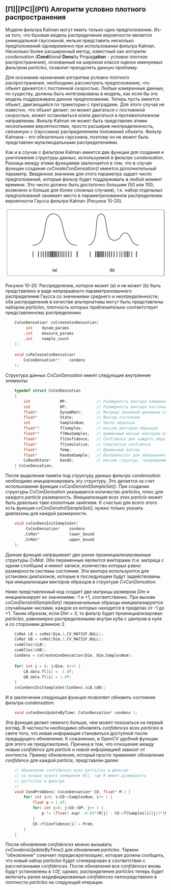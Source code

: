 ## [П]|[РС]|(РП) Алгоритм условно плотного распространения

Модели фильтра Kalman могут иметь только одно предположение. Из-за того, что базовая модель распределения вероятности является унимодальной гауссианой, нельзя представить несколько предположений одновременно при использовании фильтра Kalman. Несколько более расширенный метод, известный как *алгоритм condensation* (**Cond**itional **Dens**ity Propag**ation** - условно плотное распространение), основанный на широком классе оценок именуемых *фильтром particles*, позволит преодолеть данную проблему.

Для осознания назначения алгоритма условно плотного распространения, необходимо рассмотреть предположение, что объект движется с постоянной скоростью. Любые измеренные данные, по существу, должны быть интегрированы в модель, как если бы эта модель поддерживала данное предположение. Теперь пусть имеется объект, двигающийся по траектории с преградами. Для этого случая не известно, что объект делает; он может двигаться с постоянной скоростью, может остановиться и/или двигаться в противоположном направлении. Фильтр Kalman не может быть представлен этими несколькими вероятностями, просто расширив неопределенность, связанную с (гауссиана) распределением положений объекта. Фильтр Kalmana – это обязательно гауссиана, поэтому он не может быть представлен мультмодальными распределениями.

Как и в случае с фильтром Kalman имеется две функции для создания и уничтожения структуры данных, используемой в фильтре *condensation*. Разница между этими функциями заключается в том, что в случае функции создания *cvCreateConDensation()* имеется дополнительный параметр. Введенное значение для этого параметра задает число предположений, которые фильтр будет поддерживать в любой момент времени. Это число должно быть достаточно большим (50 или 100; возможно и больше для более сложных случаев), т.к. набор отдельных предположений занимает место в параметризованном распределении вероятности Гаусса фильтра Kalman (Рисунок 10-20).

![Рисунок 10-20 не найден](Images/Pic_10_20.jpg)

Рисунок 10-20. Распределение, которое может (a) и не может (b) быть представлено в виде непрерывного параметризованного распределения Гаусса со значениями среднего и неопределенности; оба распределения в качестве альтернативы могут быть представлены набором *particles*, плотность которых приблизительно соответствует представленному распределению

```cpp
	CvConDensation* cvCreateConDensation(
		 int 	dynam_params
		,int 	measure_params
		,int 	sample_count
	);

	void cvReleaseConDensation(
	 	CvConDensation** 	condens
	);
```

Структура данных *CvConDensation* имеет следующие внутренние элементы:

```cpp
	typedef struct CvConDensation
	{
		int 			MP; 			// Размерность вектора измерений
		int 			DP; 			// Размерность вектора состояния
		float* 			DynamMatr; 		// Матрица линейной динамики системы
		float* 			State; 			// Вектор состояния
		int 			SamplesNum; 	// Число образцов
		float** 		flSamples; 		// массив векторов-образцов
		float** 		flNewSamples; 	// временный массив векторов-образцов
		float* 			flConfidence; 	// Confidence для каждого образца
		float* 			flCumulative; 	// Cumulative confidence
		float* 			Temp; 			// Временный вектор
		float* 			RandomSample; 	// RandomVector для обновления образца
		CvRandState* 	RandS; 			// массив структур, генерируемый случайными векторами
	} CvConDensation;
```

После выделения памяти под структуру данных фильтра *condensation* необходимо инициализировать эту структуру. Это делается за счет использования функции *cvConDensInitSampleSet()*. При создании структуры *CvConDensation* указывается количество *particles*, плюс для каждого *particle* размерность. Инициализация всех этих *particle* может быть довольно таки хлопотным занятием. К счастью для всего этого есть функция *cvConDensInitSampleSet()*; нужно только указать диапазоны для каждой размерности.

```cpp
	void cvConDensInitSampleSet(
		 CvConDensation* 	condens
		,CvMat* 			lower_bound
		,CvMat* 			upper_bound
	);
```

Данная функция запрашивает две ранее проинициализированные структуры *CvMat*. Обе переменные являются векторами (т.е. матрица с одним столбцом) и имеют записи, количество которых равно размерности системы состояния. Эти вектора используются для установки диапазонов, которые в последующем будут задействованы при инициализации векторов образцов в структуре *CvConDensation*.

Ниже представленный код создает две матрицы размером *Dim* и инициализирует их значениями -1 и +1, соответственно. При вызове *cvConDensInitSampleSet()* первоначальные образцы инициализируются случайными числами, каждое из которых находится в пределах от -1 до +1. Таким образом, если *Dim = 3*, то фильтр будет проинициализирован *particles*, равномерно распределенными внутри куба с центром в нуле и со сторонами длинною 2.

```cpp
	CvMat LB = cvMat(Dim,1,CV_MAT32F,NULL);
	CvMat UB = cvMat(Dim,1,CV_MAT32F,NULL);
	cvmAlloc(&LB);
	cvmAlloc(&UB);
	ConDens = cvCreateConDensation(Dim, Dim,SamplesNum);

	for( int i = 0; i<Dim; i++) {
		LB.data.fl[i] = -1.0f;
		UB.data.fl[i] = 1.0f;
	}
	cvConDensInitSampleSet(ConDens,&LB,&UB);
```

И в заключении следующая функция позволяет обновить состояние фильтра *condensation*:

```cpp
	void cvConDensUpdateByTime( CvConDensation* condens );
```

Эта функция делает немного больше, чем может показаться на первый взгляд. В частности необходимо обновлять *confidences* всех *particles* в свете того, что новая информация становиться доступной после предыдущего обновления. К сожалению, в OpenCV удобной функции для этого не предусмотрено. Причина в том, что отношение между новым *confidence* для *particle* и новой информацией зависит от контекста. Пример обновления, который просто применяет обновление *confidence* для каждой *particle*, представлен далее:

```cpp
	// Обновление confidences всех particles в фильтре
	// на основе нового измерения M[], где M имеет размерность
	// particles в фильтре
	//
	void CondProbDens( CvConDensation* CD, float* M ) {
		for( int i=0; i<CD->SamplesNum; i++ ) {
			float p = 1.0f;
			for( int j=0; j<CD->DP; j++ ) {
				p *= (float) exp( -0.05*(M[j] - CD->flSamples[i][j])*(M[j] - CD->flSamples[i][j]) );
			}
			CD->flConfidence[i] = Prob;
		}
	}
```

После обновления *confidences* можно вызывать *cvCondensUpdateByTime()* для обновления *particles*. Термин "обновление" означает *передискретизацию*, которая должна сообщить, что новый набор *particles* будет сгенерирован в соответствии с рассчитанными *confidences*. После обновления все *confidences* вновь будут установлены в *1.0f*, однако, распределение *particles* теперь будет включать ранее модифицированные *confidences* непосредственно в плотности *particles* на следующей итерации.